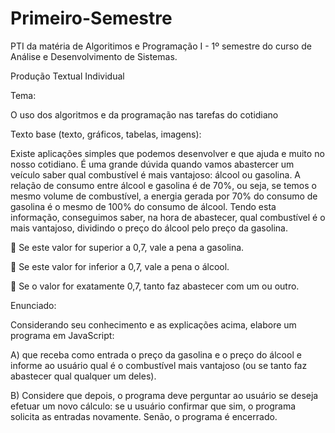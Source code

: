 # Primeiro-Semestre
PTI da matéria de Algoritimos e Programação I - 1º semestre do curso de Análise e Desenvolvimento de Sistemas.
 
Produção Textual Individual

Tema:

O uso dos algoritmos e da programação nas tarefas do cotidiano

 
Texto base (texto, gráficos, tabelas, imagens):

Existe aplicações simples que podemos desenvolver e que ajuda e muito no nosso cotidiano. É uma grande dúvida quando vamos abastercer um veículo saber qual combustível é mais vantajoso: álcool ou gasolina. A relação de consumo entre álcool e gasolina é de 70%, ou seja, se temos o mesmo volume de combustível, a energia gerada por 70% do consumo de gasolina é o mesmo de 100% do consumo de álcool. Tendo esta informação, conseguimos saber, na hora de abastecer, qual combustível é o mais vantajoso, dividindo o preço do álcool pelo preço da gasolina.

 Se este valor for superior a 0,7, vale a pena a gasolina.

 Se este valor for inferior a 0,7, vale a pena o álcool.

 Se o valor for exatamente 0,7, tanto faz abastecer com um ou outro.


Enunciado:

Considerando seu conhecimento e as explicações acima, elabore um programa em JavaScript: 

A) que receba como entrada o preço da gasolina e o preço do álcool e informe ao usuário qual é o combustível mais vantajoso (ou se tanto faz abastecer qual qualquer um deles).

B) Considere que depois, o programa deve perguntar ao usuário se deseja efetuar um novo cálculo: se u usuário confirmar que sim, o programa solicita as entradas novamente. Senão, o programa é encerrado.
